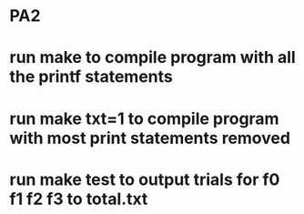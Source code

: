 # PA2
# run make to compile program with all the printf statements
# run make txt=1 to compile program with most print statements removed
# run make test to output trials for f0 f1 f2 f3 to total.txt
